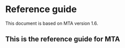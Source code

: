 # Reference guide

This document is based on MTA version 1.6.

## This is the reference guide for MTA 
